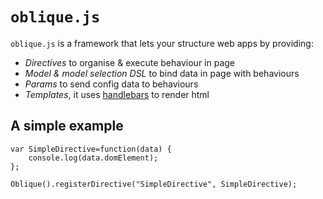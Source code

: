 # `oblique.js`

`oblique.js` is a framework that lets your structure web apps by providing:

- *Directives* to organise & execute behaviour in page
- *Model & model selection DSL* to bind data in page with behaviours
- *Params* to send config data to behaviours
- *Templates*, it uses [handlebars](http://handlebarsjs.com/) to render html

## A simple example

```
var SimpleDirective=function(data) {
    console.log(data.domElement);
};

Oblique().registerDirective("SimpleDirective", SimpleDirective);

```

